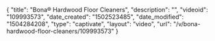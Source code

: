 {
    "title": "Bona&reg; Hardwood Floor Cleaners",
    "description": "",
    "videoid": "109993573",
    "date_created": "1502523485",
    "date_modified": "1504284208",
    "type": "captivate",
    "layout": "video",
    "url": "\/v\/bona-hardwood-floor-cleaners\/109993573"
}